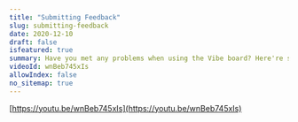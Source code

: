 ```yaml
---
title: "Submitting Feedback"
slug: submitting-feedback
date: 2020-12-10
draft: false
isfeatured: true
summary: Have you met any problems when using the Vibe board? Here're several options to help you submit feedback to our support team.
videoId: wnBeb745xIs
allowIndex: false
no_sitemap: true
---
```




[https://youtu.be/wnBeb745xIs](https://youtu.be/wnBeb745xIs)
